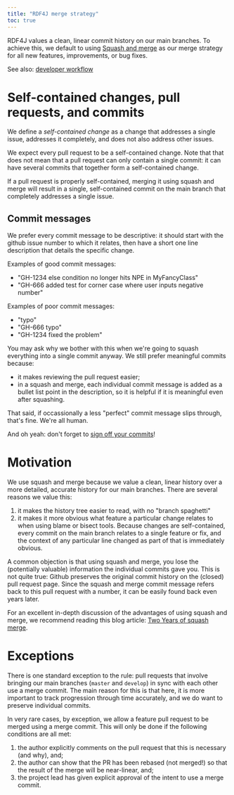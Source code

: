 ```yaml
---
title: "RDF4J merge strategy"
toc: true
---
```


RDF4J values a clean, linear commit history on our main branches. To achieve this, we default to using [Squash and merge](https://help.github.com/en/github/administering-a-repository/about-merge-methods-on-github#squashing-your-merge-commits) as our merge strategy for all new features, improvements, or bug fixes. 
<!--more-->

See also: [developer workflow](/documentation/developer/workflow/)

# Self-contained changes, pull requests, and commits

We define a *self-contained change* as a change that addresses a single issue,
addresses it completely, and does not also address other issues. 

We expect every pull request to be a self-contained change. Note that that does
not mean that a pull request can only contain a single commit: it can have
several commits that together form a self-contained change.

If a pull request is properly self-contained, merging it using squash and merge
will result in a single, self-contained commit on the main branch that
completely addresses a single issue.

## Commit messages

We prefer every commit message to be descriptive: it should start with the
github issue number to which it relates, then have a short one line description
that details the specific change. 

Examples of good commit messages:

- "GH-1234 else condition no longer hits NPE in MyFancyClass"
- "GH-666 added test for corner case where user inputs negative number"

Examples of poor commit messages:

- "typo"
- "GH-666 typo"
- "GH-1234 fixed the problem"

You may ask why we bother with this when we're going to squash everything into
a single commit anyway. We still prefer meaningful commits because:

- it makes reviewing the pull request easier;
- in a squash and merge, each individual commit message is added as a bullet
  list point in the description, so it is helpful if it is meaningful even
  after squashing.

That said, if occassionally a less "perfect" commit message slips through, that's
fine. We're all human.

And oh yeah: don't forget to [sign off your commits](/documentation/developer/workflow/#patch-requests)! 

# Motivation 

We use squash and merge because we value a clean, linear history over a more
detailed, accurate history for our main branches. There are several reasons we
value this:

1. it makes the history tree easier to read, with no "branch spaghetti"
2. it makes it more obvious what feature a particular change relates to when
   using blame or bisect tools. Because changes are self-contained, every
   commit on the main branch relates to a single feature or fix, and the
   context of any particular line changed as part of that is immediately
   obvious.

A common objection is that using squash and merge, you lose the (potentially
valuable) information the individual commits gave you. This is not quite true:
Github preserves the original commit history on the (closed) pull request page.
Since the squash and merge commit message refers back to this pull request
with a number, it can be easily found back even years later.

For an excellent in-depth discussion of the advantages of using squash and
merge, we recommend reading this blog article: [Two Years of squash
merge](https://blog.dnsimple.com/2019/01/two-years-of-squash-merge/).

# Exceptions

There is one standard exception to the rule: pull requests that involve
bringing our main branches (`master` and `develop`) in sync with each other use
a merge commit. The main reason for this is that here, it is more important to
track progression through time accurately, and we do want to preserve
individual commits.

In very rare cases, by exception, we allow a feature pull request to be merged
using a merge commit. This will only be done if the following conditions are
all met:

1. the author explicitly comments on the pull request that this is necessary (and why), and;
2. the author can show that the PR has been rebased (not merged!) so that the result of the merge will be near-linear, and;
3. the project lead has given explicit approval of the intent to use a merge commit.

